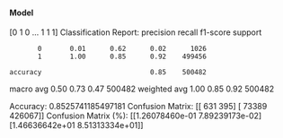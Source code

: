 #### Model
[0 1 0 ... 1 1 1]
Classification Report:
              precision    recall  f1-score   support

           0       0.01      0.62      0.02      1026
           1       1.00      0.85      0.92    499456

    accuracy                           0.85    500482
   macro avg       0.50      0.73      0.47    500482
weighted avg       1.00      0.85      0.92    500482

Accuracy: 0.8525741185497181
Confusion Matrix:
[[   631    395]
 [ 73389 426067]]
Confusion Matrix (%):
[[1.26078460e-01 7.89239173e-02]
 [1.46636642e+01 8.51313334e+01]]
